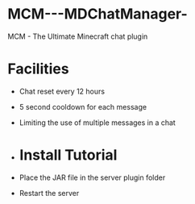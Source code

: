 # MCM---MDChatManager-
MCM - The Ultimate Minecraft chat plugin

# Facilities
- Chat reset every 12 hours
- 5 second cooldown for each message
- Limiting the use of multiple messages in a chat

- # Install Tutorial
- Place the JAR file in the server plugin folder
- Restart the server


